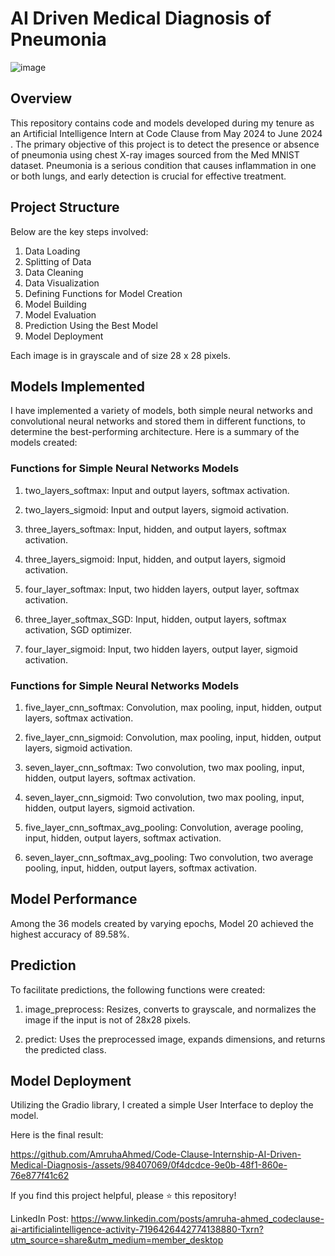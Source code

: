 
# AI Driven Medical Diagnosis of Pneumonia
![image](https://github.com/AmruhaAhmed/Code-Clause-Internship-AI-Driven-Medical-Diagnosis-/assets/98407069/33240b86-ef4f-4077-90d1-924622b2fe2d)



## Overview

This repository contains code and models developed during my tenure as an Artificial Intelligence Intern at Code Clause from May 2024 to June 2024 . The primary objective of this project is to detect the presence or absence of pneumonia using chest X-ray images sourced from the Med MNIST dataset. Pneumonia is a serious condition that causes inflammation in one or both lungs, and early detection is crucial for effective treatment.


## Project Structure
Below are the key steps involved:

1. Data Loading
2. Splitting of Data
3. Data Cleaning
4. Data Visualization
5. Defining Functions for Model Creation
6. Model Building
7. Model Evaluation
8. Prediction Using the Best Model
9. Model Deployment


Each image is in grayscale and of size 28 x 28 pixels.

## Models Implemented

I have implemented a variety of models, both simple neural networks and convolutional neural networks and stored them in different functions, to determine the best-performing architecture. Here is a summary of the models created:

### Functions for Simple Neural Networks Models

1. two_layers_softmax: Input and output layers, softmax activation.

2. two_layers_sigmoid: Input and output layers, sigmoid activation.

3. three_layers_softmax: Input, hidden, and output layers, softmax activation.

4. three_layers_sigmoid: Input, hidden, and output layers, sigmoid activation.

5. four_layer_softmax: Input, two hidden layers, output layer, softmax activation.

6. three_layer_softmax_SGD: Input, hidden, output layers, softmax activation, SGD optimizer.

7. four_layer_sigmoid: Input, two hidden layers, output layer, sigmoid activation.

### Functions for Simple Neural Networks Models

1. five_layer_cnn_softmax: Convolution, max pooling, input, hidden, output layers, softmax activation.

2. five_layer_cnn_sigmoid: Convolution, max pooling, input, hidden, output layers, sigmoid activation.

3. seven_layer_cnn_softmax: Two convolution, two max pooling, input, hidden, output layers, softmax activation.

4. seven_layer_cnn_sigmoid: Two convolution, two max pooling, input, hidden, output layers, sigmoid activation.

5. five_layer_cnn_softmax_avg_pooling: Convolution, average pooling, input, hidden, output layers, softmax activation.

6. seven_layer_cnn_softmax_avg_pooling: Two convolution, two average pooling, input, hidden, output layers, softmax activation.
## Model Performance
Among the 36 models created by varying epochs, Model 20 achieved the highest accuracy of 89.58%.


## Prediction

To facilitate predictions, the following functions were created:

1. image_preprocess: Resizes, converts to grayscale, and normalizes the image if the input is not of 28x28 pixels.

2. predict: Uses the preprocessed image, expands dimensions, and returns the predicted class.


## Model Deployment
Utilizing the Gradio library, I created a simple User Interface to deploy the model. 

Here is the final result:


https://github.com/AmruhaAhmed/Code-Clause-Internship-AI-Driven-Medical-Diagnosis-/assets/98407069/0f4dcdce-9e0b-48f1-860e-76e877f41c62



If you find this project helpful, please ⭐ this repository!

LinkedIn Post:  https://www.linkedin.com/posts/amruha-ahmed_codeclause-ai-artificialintelligence-activity-7196426442774138880-Txrn?utm_source=share&utm_medium=member_desktop
